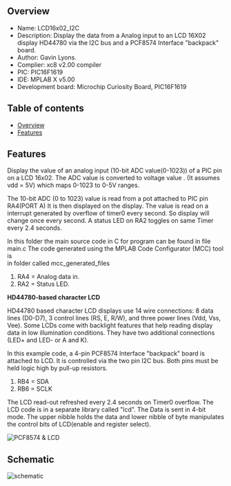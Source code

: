 

Overview
--------------------------------------------
* Name: LCD16x02_I2C
* Description: Display the data from a Analog input 
to an LCD 16X02 display HD44780 via the I2C bus and a PCF8574 Interface "backpack" board.
* Author: Gavin Lyons.
* Complier: xc8 v2.00 compiler
* PIC: PIC16F1619 
* IDE:  MPLAB X v5.00
* Development board: Microchip Curiosity Board, PIC16F1619

Table of contents
---------------------------

  * [Overview](#overview)
  * [Features](#features)

Features
----------------------


Display the value of an analog input (10-bit ADC value(0-1023)) of a PIC pin
on a LCD 16x02. The ADC value is converted to voltage value .
(It assumes vdd  = 5V) which maps 0-1023 to 0-5V ranges.

The 10-bit ADC (0 to 1023) value is read from a pot attached to PIC pin RA4(PORT A)
It is then displayed on the display.
The value is read on a interrupt generated by overflow of timer0 every second.
So display will change once every second.
A status LED on RA2 toggles on same Timer every 2.4 seconds.

In this folder the main source code in C for program can be found in file main.c
The code  generated using the MPLAB Code Configurator (MCC) tool is  
 in folder called mcc_generated_files

1. RA4 = Analog data in.
2. RA2 = Status LED.

**HD44780-based character LCD**

HD44780 based character LCD displays use 14 wire connections: 8 data lines (D0-D7), 3 control lines (RS, E, R/W), and three power lines (Vdd, Vss, Vee). Some LCDs come with backlight features that help reading display data in low illumination conditions. They have two additional connections (LED+ and LED- or A and K).

In this example code, a 4-pin PCF8574 Interface "backpack" board is attached to LCD. It is controlled via the two pin I2C bus. Both pins must be held logic high by pull-up resistors. 

1. RB4 = SDA
2. RB6 = SCLK 

The LCD read-out refreshed every 2.4 seconds on Timer0 overflow.
The LCD code is in a separate library called "lcd".
The Data is sent in 4-bit mode. The upper nibble holds the data and lower nibble of byte manipulates
the control bits of LCD(enable and register select).

![PCF8574 & LCD ](https://github.com/gavinlyonsrepo/pic_16F1619_projects/blob/master/images/LCDPCF.png)

Schematic
------------------------

![schematic](https://github.com/gavinlyonsrepo/pic_16F1619_projects/blob/master/images/LCD16x02_I2C.png)
